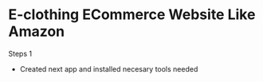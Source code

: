 # E-clothing ECommerce Website Like Amazon

Steps 1

* Created next app and installed necesary tools needed